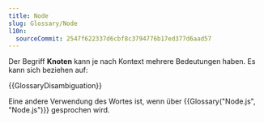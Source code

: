 ```yaml
---
title: Node
slug: Glossary/Node
l10n:
  sourceCommit: 2547f622337d6cbf8c3794776b17ed377d6aad57
---
```


Der Begriff **Knoten** kann je nach Kontext mehrere Bedeutungen haben. Es kann sich beziehen auf:

{{GlossaryDisambiguation}}

Eine andere Verwendung des Wortes ist, wenn über {{Glossary("Node.js", "Node.js")}} gesprochen wird.
